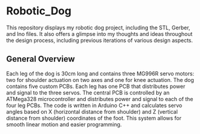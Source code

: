 # Robotic_Dog
This repository displays my robotic dog project, including the STL, Gerber, and Ino files. It also offers a glimpse into my thoughts and ideas throughout the design process, including previous iterations of various design aspects.

## General Overview
Each leg of the dog is 30cm long and contains three MG996R servo motors: two for shoulder actuation on two axes and one for knee actuation. The dog contains five custom PCBs. Each leg has one PCB that distributes power and signal to the three servos. The central PCB is controlled by an ATMega328 microcontroller and distributes power and signal to each of the four leg PCBs. The code is written in Arduino C++ and calculates servo angles based on X (horizontal distance from shoulder) and Z (vertical distance from shoulder) coordinates of the foot. This system allows for smooth linear motion and easier programming.
